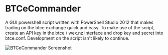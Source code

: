 # BTCeCommander
A GUI powershell script written with PowerShell Studio 2012 that makes trading on the btce exchange quick and easy. To make use of the script, create an API key in the btce / wex.nz interface and drop key and secret into btce.conf. Development on the script isn't likely to continue.

![BTCeCommander Screenshot](http://www.nerdybynature.com/wp-content/uploads/2017/10/btce_commander.png)
